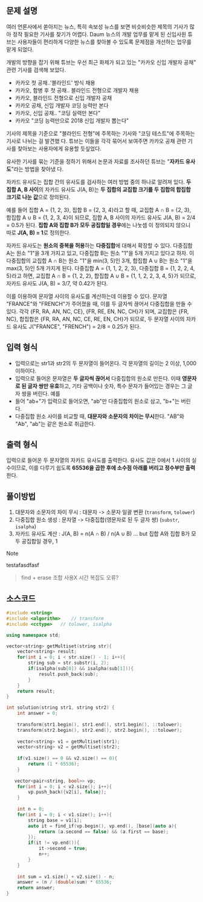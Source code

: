 ## 문제 설명
여러 언론사에서 쏟아지는 뉴스, 특히 속보성 뉴스를 보면 비슷비슷한 제목의 기사가 많아 정작 필요한 기사를
찾기가 어렵다. Daum 뉴스의 개발 업무를 맡게 된 신입사원 튜브는 사용자들이 편리하게 다양한 뉴스를 찾아볼
수 있도록 문제점을 개선하는 업무를 맡게 되었다.

개발의 방향을 잡기 위해 튜브는 우선 최근 화제가 되고 있는 "카카오 신입 개발자 공채" 관련 기사를 검색해
보았다.

- 카카오 첫 공채..'블라인드' 방식 채용
- 카카오, 합병 후 첫 공채.. 블라인드 전형으로 개발자 채용
- 카카오, 블라인드 전형으로 신입 개발자 공채
- 카카오 공채, 신입 개발자 코딩 능력만 본다
- 카카오, 신입 공채.. "코딩 실력만 본다"
- 카카오 "코딩 능력만으로 2018 신입 개발자 뽑는다"
  
기사의 제목을 기준으로 "블라인드 전형"에 주목하는 기사와 "코딩 테스트"에 주목하는 기사로 나뉘는 걸 발견했
다. 튜브는 이들을 각각 묶어서 보여주면 카카오 공채 관련 기사를 찾아보는 사용자에게 유용할 듯싶었다.

유사한 기사를 묶는 기준을 정하기 위해서 논문과 자료를 조사하던 튜브는 "**자카드 유사도**"라는 방법을 찾아냈
다.

자카드 유사도는 집합 간의 유사도를 검사하는 여러 방법 중의 하나로 알려져 있다. **두 집합 A, B 사이**의 자카드
유사도 J(A, B)는 **두 집합의 교집합 크기를 두 집합의 합집합 크기로 나눈 값**으로 정의된다.

예를 들어 집합 A = {1, 2, 3}, 집합 B = {2, 3, 4}라고 할 때, 교집합 A ∩ B = {2, 3}, 합집합 A ∪ B = {1, 2, 3, 4}이
되므로, 집합 A, B 사이의 자카드 유사도 J(A, B) = 2/4 = 0.5가 된다. **집합 A와 집합 B가 모두 공집합일 경우**에는 나눗셈
이 정의되지 않으니 따로 **J(A, B) = 1**로 정의한다.

자카드 유사도는 **원소의 중복을 허용**하는 **다중집합**에 대해서 확장할 수 있다. 다중집합 A는 원소 "1"을 3개 가지고 있고, 다중집합
B는 원소 "1"을 5개 가지고 있다고 하자. 이 다중집합의 교집합 A ∩ B는 원소 "1"을 min(3, 5)인 3개, 합집합 A ∪ B는 원소 "1"을
max(3, 5)인 5개 가지게 된다. 다중집합 A = {1, 1, 2, 2, 3}, 다중집합 B = {1, 2, 2, 4, 5}라고 하면, 교집합 A ∩ B = {1, 2, 2},
합집합 A ∪ B = {1, 1, 2, 2, 3, 4, 5}가 되므로, 자카드 유사도 J(A, B) = 3/7, 약 0.42가 된다.

이를 이용하여 문자열 사이의 유사도를 계산하는데 이용할 수 있다. 문자열 "FRANCE"와 "FRENCH"가 주어졌을 때, 이를 두 글자씩 끊어서
다중집합을 만들 수 있다. 각각 {FR, RA, AN, NC, CE}, {FR, RE, EN, NC, CH}가 되며, 교집합은 {FR, NC}, 합집합은 {FR, RA, AN, NC,
CE, RE, EN, CH}가 되므로, 두 문자열 사이의 자카드 유사도 J("FRANCE", "FRENCH") = 2/8 = 0.25가 된다.

## 입력 형식
- 입력으로는 str1과 str2의 두 문자열이 들어온다. 각 문자열의 길이는 2 이상, 1,000 이하이다.
- 입력으로 들어온 문자열은 **두 글자씩 끊어서** 다중집합의 원소로 만든다. 이때 **영문자로 된 글자
  쌍만 유효**하고, 기타 공백이나 숫자, 특수 문자가 들어있는 경우는 그 글자 쌍을 버린다. 예를
- 들어 "ab+"가 입력으로 들어오면, "ab"만 다중집합의 원소로 삼고, "b+"는 버린다.
- 다중집합 원소 사이를 비교할 때, **대문자와 소문자의 차이는 무시**한다. "AB"와 "Ab", "ab"는 같은
  원소로 취급한다.

## 출력 형식
입력으로 들어온 두 문자열의 자카드 유사도를 출력한다. 유사도 값은 0에서 1 사이의 실수이므로, 이를 
다루기 쉽도록 **65536을 곱한 후에 소수점 아래를 버리고 정수부만 출력**한다.

## 풀이방법
1. 대문자와 소문자의 차이 무시 : 대문자 -> 소문자 일괄 변환 (`transform`, `tolower`)
2. 다중집합 원소 생성 : 문자열 -> 다중집합(영문자로 된 두 글자 쌍) (`substr`, `isalpha`)
3. 자카드 유사도 계산 : J(A, B) = n(A ∩ B) / n(A ∪ B)   ... but 집합 A와 집합 B가 모두 공집합일 경우, 1
 
> [!NOTE]
testafasdfasf


> find + erase 조합 사용X
> 시간 복잡도
> 오류?


## 소스코드
```C++
#include <string>
#include <algorithm>    // transform
#include <cctype>   // tolower, isalpha

using namespace std;

vector<string> getMultiset(string str){
    vector<string> result;
    for(int i = 0; i < str.size() - 1; i++){
        string sub = str.substr(i, 2);
        if(isalpha(sub[0]) && isalpha(sub[1])){
            result.push_back(sub);
        }
    }
    return result;
}

int solution(string str1, string str2) {
    int answer = 0;
    
    transform(str1.begin(), str1.end(), str1.begin(), ::tolower);
    transform(str2.begin(), str2.end(), str2.begin(), ::tolower);
    
    vector<string> v1 = getMultiset(str1);
    vector<string> v2 = getMultiset(str2);
    
    if(v1.size() == 0 && v2.size() == 0){
        return (1 * 65536);
    }
    
   vector<pair<string, bool>> vp;
    for(int i = 0; i < v2.size(); i++){
        vp.push_back({v2[i], false});
    }
    
    int n = 0;
    for(int i = 0; i < v1.size(); i++){
        string base = v1[i];
        auto it = find_if(vp.begin(), vp.end(), [base](auto a){
            return (a.second == false) && (a.first == base);
        });
        if(it != vp.end()){
            it->second = true;
            n++;
        }
    }
    
    int sum = v1.size() + v2.size() - n;
    answer = (n / (double)sum) * 65536;
    return answer;
}
```
